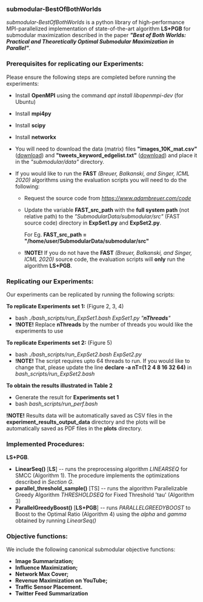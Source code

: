 ### submodular-BestOfBothWorlds ###
*submodular-BestOfBothWorlds* is a python library of high-performance MPI-parallelized implementation of state-of-the-art algorithm **LS+PGB** for submodular maximization described in the paper ***"Best of Both Worlds: Practical and Theoretically Optimal Submodular Maximization in Parallel"***. 



### Prerequisites for replicating our Experiments: ###
Please ensure the following steps are completed before running the experiments:

- Install **OpenMPI** using the command *apt install libopenmpi-dev* (for Ubuntu)

- Install **mpi4py** 

- Install **scipy**

- Install **networkx**

- You will need to download the data (matrix) files **"images_10K_mat.csv"** ([download](https://drive.google.com/file/d/1L5EkO2XZc14malxAVJbtX9DaNYfT4ofK/view?usp=sharing)) and **"tweets_keyword_edgelist.txt"** ([download](https://drive.google.com/file/d/1fCLX_lQko87Ym1T_KgBEs5_0KUPHoutI/view?usp=sharing)) and place it in the *"submodular/data"*  directory. 

- If you would like to run the **FAST** *(Breuer, Balkanski, and Singer, ICML 2020)* algorithms using the evaluation scripts you will need to do the following:
    - Request the source code from *https://www.adambreuer.com/code*
    - Update the variable **FAST_src_path** with the **full system path** (not relative path) to the *"SubmodularData/submodular/src"* (FAST source code) directory in **ExpSet1.py** and **ExpSet2.py**. 
  
        For  Eg. **FAST_src_path =  "/home/user/SubmodularData/submodular/src"**

    - **!NOTE!** If you do not have the **FAST** *(Breuer, Balkanski, and Singer, ICML 2020)*  source code, the evaluation scripts will **only** run the algorithm **LS+PGB**.



### Replicating our Experiments: ###

Our experiments can be replicated by running the following scripts:


 **To replicate Experiments set 1:** (Figure 2, 3, 4)
   - bash *./bash_scripts/run_ExpSet1.bash ExpSet1.py "**nThreads**"*
   - **!NOTE!** Replace **nThreads** by the number of threads you would like the experiments to use    

 **To replicate Experiments set 2:** (Figure 5)
   - bash *./bash_scripts/run_ExpSet2.bash ExpSet2.py*
   - **!NOTE!** The script requires upto 64 threads to run. If you would like to change that, please update the line **declare -a nT=(1 2 4 8 16 32 64)** in *bash_scripts/run_ExpSet2.bash*
 
 **To obtain the results illustrated in Table 2**
   - Generate the result for **Experiments set 1**
   - bash *bash_scripts/run_perf.bash*


**!NOTE!** Results data will be automatically saved as CSV files in the **experiment_results_output_data** directory and the plots will be automatically saved as PDF files in the **plots** directory.




### Implemented Procedures: ###

<!-- ### Submodular Maximization Algorithms from "Best of Both Worlds: Practical and Theoretically Optimal Submodular Maximization in Parallel": ### -->

**LS+PGB**.
  - **LinearSeq()** [**LS**] -- runs the preprocessing algorithm *LINEARSEQ* for SMCC (Algorithm 1). The procedure implements the optimizations described in *Section G*.
  - **parallel_threshold_sample()** [TS] -- runs the algorithm Parallelizable Greedy Algorithm *THRESHOLDSEQ* for Fixed Threshold 'tau' (Algorithm 3)
  - **ParallelGreedyBoost()** [**LS+PGB**] -- runs *PARALLELGREEDYBOOST*  to Boost to the Optimal Ratio (Algorithm 4) using the *alpha* and *gamma* obtained by running *LinearSeq()*

<!-- ### Submodular Maximization Algorithms from "The Fast Algorithm for Submodular Maximization": ### -->

<!-- **FAST** (Breuer, Balkanski, and Singer, ICML 2020).
  - **FAST_knowopt()** -- runs FAST (non-parallel) for a single guess of the optimal solution value (OPT)
  - **FAST_guessopt()** -- runs FAST (non-parallel) when the optimal solution value (OPT) is unknown
  - **FAST_knowopt_parallel()** -- runs FAST in parallel for a single guess of the optimal solution value (OPT)
  - **FAST_guessopt_parallel()** -- runs FAST in parallel when the optimal solution value (OPT) is unknown -->


### Objective functions: ###
We include the following canonical submodular objective functions:
- **Image Summarization;** 
- **Influence Maximization;**
- **Network Max Cover;**
- **Revenue Maximization on YouTube;**
- **Traffic Sensor Placement.**
- **Twitter Feed Summarization**





